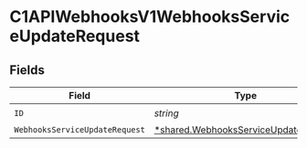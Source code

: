 # C1APIWebhooksV1WebhooksServiceUpdateRequest


## Fields

| Field                                                                                              | Type                                                                                               | Required                                                                                           | Description                                                                                        |
| -------------------------------------------------------------------------------------------------- | -------------------------------------------------------------------------------------------------- | -------------------------------------------------------------------------------------------------- | -------------------------------------------------------------------------------------------------- |
| `ID`                                                                                               | *string*                                                                                           | :heavy_check_mark:                                                                                 | N/A                                                                                                |
| `WebhooksServiceUpdateRequest`                                                                     | [*shared.WebhooksServiceUpdateRequest](../../../pkg/models/shared/webhooksserviceupdaterequest.md) | :heavy_minus_sign:                                                                                 | N/A                                                                                                |
